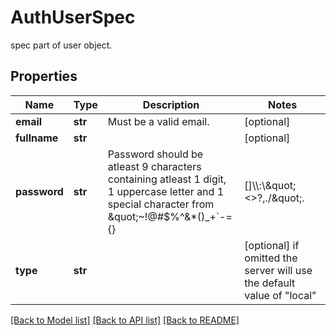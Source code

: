 # AuthUserSpec

spec part of user object.
## Properties
Name | Type | Description | Notes
------------ | ------------- | ------------- | -------------
**email** | **str** | Must be a valid email. | [optional] 
**fullname** | **str** |  | [optional] 
**password** | **str** | Password should be atleast 9 characters containing atleast 1 digit, 1 uppercase letter and 1 special character from \&quot;~!@#$%^&amp;*()_+&#x60;-&#x3D;{}|[]\\\\:\\\&quot;&lt;&gt;?,./\&quot;. | [optional] 
**type** | **str** |  | [optional]  if omitted the server will use the default value of "local"

[[Back to Model list]](../README.md#documentation-for-models) [[Back to API list]](../README.md#documentation-for-api-endpoints) [[Back to README]](../README.md)


